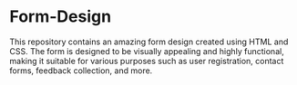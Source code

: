 # Form-Design
This repository contains an amazing form design created using HTML and CSS. The form is designed to be visually appealing and highly functional, making it suitable for various purposes such as user registration, contact forms, feedback collection, and more.
